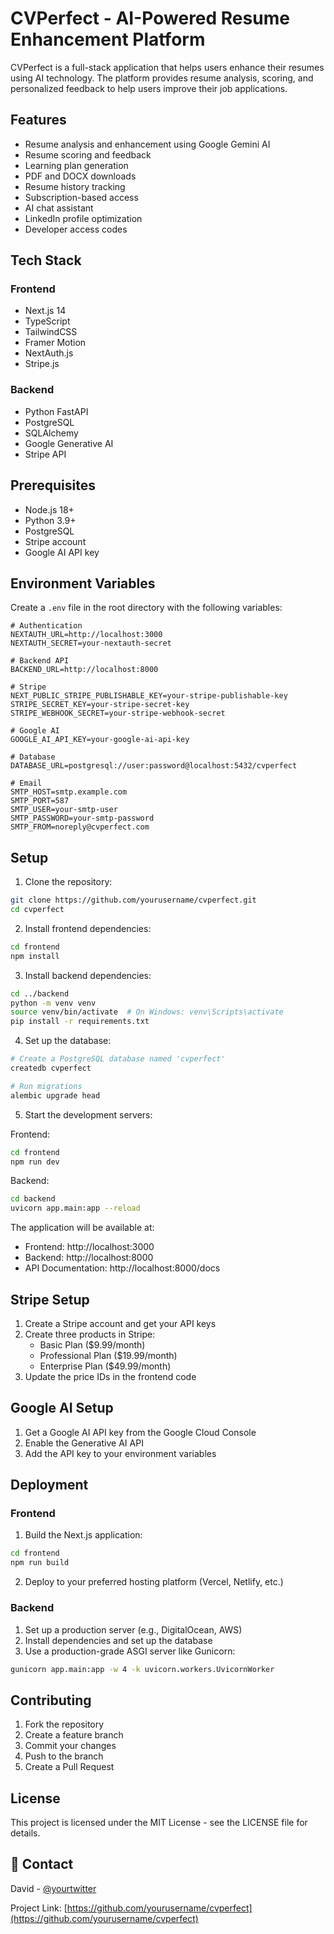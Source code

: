# CVPerfect - AI-Powered Resume Enhancement Platform

CVPerfect is a full-stack application that helps users enhance their resumes using AI technology. The platform provides resume analysis, scoring, and personalized feedback to help users improve their job applications.

## Features

- Resume analysis and enhancement using Google Gemini AI
- Resume scoring and feedback
- Learning plan generation
- PDF and DOCX downloads
- Resume history tracking
- Subscription-based access
- AI chat assistant
- LinkedIn profile optimization
- Developer access codes

## Tech Stack

### Frontend
- Next.js 14
- TypeScript
- TailwindCSS
- Framer Motion
- NextAuth.js
- Stripe.js

### Backend
- Python FastAPI
- PostgreSQL
- SQLAlchemy
- Google Generative AI
- Stripe API

## Prerequisites

- Node.js 18+
- Python 3.9+
- PostgreSQL
- Stripe account
- Google AI API key

## Environment Variables

Create a `.env` file in the root directory with the following variables:

```env
# Authentication
NEXTAUTH_URL=http://localhost:3000
NEXTAUTH_SECRET=your-nextauth-secret

# Backend API
BACKEND_URL=http://localhost:8000

# Stripe
NEXT_PUBLIC_STRIPE_PUBLISHABLE_KEY=your-stripe-publishable-key
STRIPE_SECRET_KEY=your-stripe-secret-key
STRIPE_WEBHOOK_SECRET=your-stripe-webhook-secret

# Google AI
GOOGLE_AI_API_KEY=your-google-ai-api-key

# Database
DATABASE_URL=postgresql://user:password@localhost:5432/cvperfect

# Email
SMTP_HOST=smtp.example.com
SMTP_PORT=587
SMTP_USER=your-smtp-user
SMTP_PASSWORD=your-smtp-password
SMTP_FROM=noreply@cvperfect.com
```

## Setup

1. Clone the repository:
```bash
git clone https://github.com/yourusername/cvperfect.git
cd cvperfect
```

2. Install frontend dependencies:
```bash
cd frontend
npm install
```

3. Install backend dependencies:
```bash
cd ../backend
python -m venv venv
source venv/bin/activate  # On Windows: venv\Scripts\activate
pip install -r requirements.txt
```

4. Set up the database:
```bash
# Create a PostgreSQL database named 'cvperfect'
createdb cvperfect

# Run migrations
alembic upgrade head
```

5. Start the development servers:

Frontend:
```bash
cd frontend
npm run dev
```

Backend:
```bash
cd backend
uvicorn app.main:app --reload
```

The application will be available at:
- Frontend: http://localhost:3000
- Backend: http://localhost:8000
- API Documentation: http://localhost:8000/docs

## Stripe Setup

1. Create a Stripe account and get your API keys
2. Create three products in Stripe:
   - Basic Plan ($9.99/month)
   - Professional Plan ($19.99/month)
   - Enterprise Plan ($49.99/month)
3. Update the price IDs in the frontend code

## Google AI Setup

1. Get a Google AI API key from the Google Cloud Console
2. Enable the Generative AI API
3. Add the API key to your environment variables

## Deployment

### Frontend
1. Build the Next.js application:
```bash
cd frontend
npm run build
```

2. Deploy to your preferred hosting platform (Vercel, Netlify, etc.)

### Backend
1. Set up a production server (e.g., DigitalOcean, AWS)
2. Install dependencies and set up the database
3. Use a production-grade ASGI server like Gunicorn:
```bash
gunicorn app.main:app -w 4 -k uvicorn.workers.UvicornWorker
```

## Contributing

1. Fork the repository
2. Create a feature branch
3. Commit your changes
4. Push to the branch
5. Create a Pull Request

## License

This project is licensed under the MIT License - see the LICENSE file for details.

## 📧 Contact

David - [@yourtwitter](https://twitter.com/yourtwitter)

Project Link: [https://github.com/yourusername/cvperfect](https://github.com/yourusername/cvperfect) 